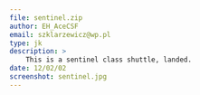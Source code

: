 ```yaml
---
file: sentinel.zip
author: EH_AceCSF
email: szklarzewicz@wp.pl
type: jk
description: >
    This is a sentinel class shuttle, landed.
date: 12/02/02
screenshot: sentinel.jpg
---
```

